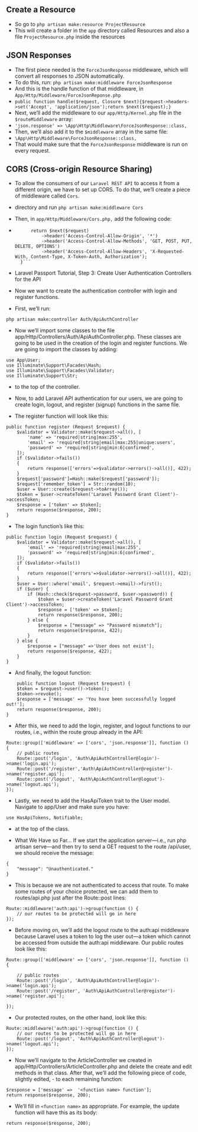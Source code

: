## Create a Resource
- So go to `php artisan make:resource ProjectResource`
- This will create a folder in the `app` directory called Resources and also a file `ProjectResource.php` inside the resources

## JSON Responses
- The first piece needed is the `ForceJsonResponse` middleware, which will convert all responses to JSON automatically.
- To do this, run: `php artisan make:middleware ForceJsonResponse`
- And this is the handle function of that middleware, in `App/Http/Middleware/ForceJsonReponse.php`
- `public function handle($request, Closure $next){$request->headers->set('Accept', 'application/json');return $next($request);}`
- Next, we’ll add the middleware to our `app/Http/Kernel.php` file in the `$routeMiddleware` array:
- `'json.response' => \App\Http\Middleware\ForceJsonResponse::class,`
- Then, we’ll also add it to the `$middleware` array in the same file:
- `\App\Http\Middleware\ForceJsonResponse::class,`
- That would make sure that the `ForceJsonResponse` middleware is run on every request.

## CORS (Cross-origin Resource Sharing)
- To allow the consumers of our `Laravel REST API` to access it from a different origin, we have to set up CORS. To do that, we’ll create a piece of middleware called `Cors`.
- directory and run `php artisan make:middleware Cors`
- Then, in `app/Http/Middleware/Cors.php,` add the following code:
- ```public function handle($request, Closure $next){
        return $next($request)
            ->header('Access-Control-Allow-Origin', '*')
            ->header('Access-Control-Allow-Methods', 'GET, POST, PUT, DELETE, OPTIONS')
            ->header('Access-Control-Allow-Headers', 'X-Requested-With, Content-Type, X-Token-Auth, Authorization');
    }```
- Laravel Passport Tutorial, Step 3: Create User Authentication Controllers for the API
- Now we want to create the authentication controller with login and register functions.

- First, we’ll run:

`php artisan make:controller Auth/ApiAuthController`
- Now we’ll import some classes to the file app/Http/Controllers/Auth/ApiAuthController.php. These classes are going to be used in the creation of the login and register functions. We are going to import the classes by adding:

``` 
use App\User;
use Illuminate\Support\Facades\Hash;
use Illuminate\Support\Facades\Validator;
use Illuminate\Support\Str;
```

- to the top of the controller.

- Now, to add Laravel API authentication for our users, we are going to create login, logout, and register (signup) functions in the same file.

- The register function will look like this:

```
public function register (Request $request) {
    $validator = Validator::make($request->all(), [
        'name' => 'required|string|max:255',
        'email' => 'required|string|email|max:255|unique:users',
        'password' => 'required|string|min:6|confirmed',
    ]);
    if ($validator->fails())
    {
        return response(['errors'=>$validator->errors()->all()], 422);
    }
    $request['password']=Hash::make($request['password']);
    $request['remember_token'] = Str::random(10);
    $user = User::create($request->toArray());
    $token = $user->createToken('Laravel Password Grant Client')->accessToken;
    $response = ['token' => $token];
    return response($response, 200);
}
```

- The login function’s like this:

```
public function login (Request $request) {
    $validator = Validator::make($request->all(), [
        'email' => 'required|string|email|max:255',
        'password' => 'required|string|min:6|confirmed',
    ]);
    if ($validator->fails())
    {
        return response(['errors'=>$validator->errors()->all()], 422);
    }
    $user = User::where('email', $request->email)->first();
    if ($user) {
        if (Hash::check($request->password, $user->password)) {
            $token = $user->createToken('Laravel Password Grant Client')->accessToken;
            $response = ['token' => $token];
            return response($response, 200);
        } else {
            $response = ["message" => "Password mismatch"];
            return response($response, 422);
        }
    } else {
        $response = ["message" =>'User does not exist'];
        return response($response, 422);
    }
}
```

- And finally, the logout function:

```
    public function logout (Request $request) {
    $token = $request->user()->token();
    $token->revoke();
    $response = ['message' => 'You have been successfully logged out!'];
    return response($response, 200);
}
```
- After this, we need to add the login, register, and logout functions to our routes, i.e., within the route group already in the API:

```
Route::group(['middleware' => ['cors', 'json.response']], function () {
    // public routes
    Route::post('/login', 'Auth\ApiAuthController@login')->name('login.api');
    Route::post('/register','Auth\ApiAuthController@register')->name('register.api');
    Route::post('/logout', 'Auth\ApiAuthController@logout')->name('logout.api');
});
```

- Lastly, we need to add the HasApiToken trait to the User model. Navigate to app/User and make sure you have:

`use HasApiTokens, Notifiable;`
- at the top of the class.

- What We Have so Far…
If we start the application server—i.e., run php artisan serve—and then try to send a GET request to the route /api/user, we should receive the message:

```
{
    "message": "Unauthenticated."
}
```

- This is because we are not authenticated to access that route. To make some routes of your choice protected, we can add them to routes/api.php just after the Route::post lines:

```
Route::middleware('auth:api')->group(function () {
    // our routes to be protected will go in here
});
```

- Before moving on, we’ll add the logout route to the auth:api middleware because Laravel uses a token to log the user out—a token which cannot be accessed from outside the auth:api middleware. Our public routes look like this:

```
Route::group(['middleware' => ['cors', 'json.response']], function () {

    // public routes
    Route::post('/login', 'Auth\ApiAuthController@login')->name('login.api');
    Route::post('/register', 'Auth\ApiAuthController@register')->name('register.api');

});
```

- Our protected routes, on the other hand, look like this:

```
Route::middleware('auth:api')->group(function () {
    // our routes to be protected will go in here
    Route::post('/logout', 'Auth\ApiAuthController@logout')->name('logout.api');
});

```
- Now we’ll navigate to the ArticleController we created in app/Http/Controllers/ArticleController.php and delete the create and edit methods in that class. After that, we’ll add the following piece of code, slightly edited, - to each remaining function:

```
$response = ['message' =>  '<function name> function'];
return response($response, 200);
```

- We’ll fill in `<function name>` as appropriate. For example, the update function will have this as its body:

```$response = ['message' => 'update function'];
return response($response, 200);
```